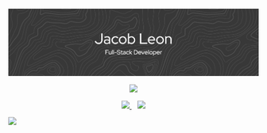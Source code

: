 ![My Banner](github-header-banner.png)

<p align="center">
  <a href="https://skillicons.dev">
    <img src="https://skillicons.dev/icons?i=c,python,js,typescript,html,css,react,nextjs,tailwindcss,nodejs,mysql,postgres,supabase,firebase,docker,netlify&perline=20" />
  </a>
</p>

<p align="center">
  <a href="https://github.com/jacobleon2117/stormneighbor-app">
    <img src="https://github-readme-stats.vercel.app/api/pin/?username=jacobleon2117&repo=stormneighbor-app" />
  </a>
  &nbsp;&nbsp;
  <a href="https://github.com/jacobleon2117/OK-TF1-app">
    <img src="https://github-readme-stats.vercel.app/api/pin/?username=jacobleon2117&repo=OK-TF1-app" />
  </a>
</p>

![](https://komarev.com/ghpvc/?username=jacobleon2117&color=blue&style=for-the-badge)
